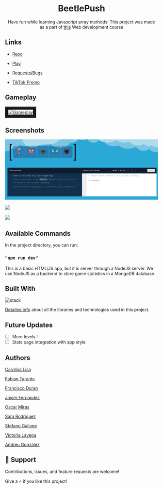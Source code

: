 <h1 align="center">BeetlePush</h1>

<p align="center">Have fun while learning Javascript array methods! This project was made as a part of <a target="_blank"  href="https://www.bit.es/desarrollo-de-aplicaciones-web/">this</a> Web development course</p>

## Links

- [Repo](https://github.com/FOAP-NetMind-2022/beetlepush)

- [Play](https://beetlepush.vercel.app/)

- [Requests/Bugs](https://github.com/FOAP-NetMind-2022/beetlepush/issues)

- [TikTok Promo](https://www.tiktok.com/@victoriageeks/video/7156273915180944645?_r=1&_t=8WeyzaPCIWE&is_from_webapp=v1&item_id=7156273915180944645)

## Gameplay

<a href="http://www.youtube.com/watch?feature=player_embedded&v=Skpd7mO6gtg
" target="_blank"><img src="http://img.youtube.com/vi/Skpd7mO6gtg/0.jpg" 
alt="Gameplay" width="240" height="180" border="10" /></a>

## Screenshots

![Home Page](/screenshots/screen1.png)

![](/screenshots/2.png)

![](/screenshots/3.png)

## Available Commands

In the project directory, you can run:


### `"npm run dev"`

This is a basic HTML/JS app, but it is server through a NodeJS server. We use NodeJS as a backend to store game statistics in a MongoDB database.

## Built With

![stack](https://user-images.githubusercontent.com/105077371/192238440-29a02959-0654-49d7-af18-5bf5ed884a97.jpg)

[Detailed info](https://github.com/FOAP-NetMind-2022/beetlepush/wiki/Technologies-used-in-BeetlePush) about all the libraries and technologies used in this project.

## Future Updates

- [ ] More levels !
- [ ] Stats page integration with app style

## Authors

[Carolina Lisa](https://github.com/lisis)

[Fabian Taranto](https://github.com/fataranto)

[Francisco Duran](https://github.com/Francesc1980)

[Javier Fernández](https://github.com/thebadjavi)

[Oscar Miras](https://github.com/omiras)

[Sara Rodríguez](https://github.com/SaraaLee)

[Stefano Gallone](https://github.com/Ste2812)

[Victoria Lavega](https://github.com/victoriageeks)

[Andreu González](https://github.com/Andreu-G)


## 🤝 Support

Contributions, issues, and feature requests are welcome!

Give a ⭐️ if you like this project!
